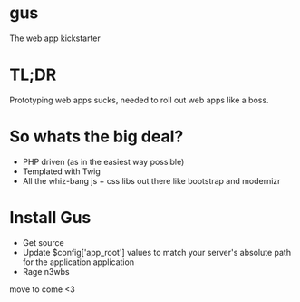 gus
===

The web app kickstarter

# TL;DR
Prototyping web apps sucks, needed to roll out web 
apps like a boss.

# So whats the big deal?

- PHP driven (as in the easiest way possible)
- Templated with Twig
- All  the whiz-bang js + css libs out there like bootstrap and modernizr

# Install Gus

- Get source
- Update $config['app_root'] values to match your server's absolute path for the application application
- Rage n3wbs

move to come <3